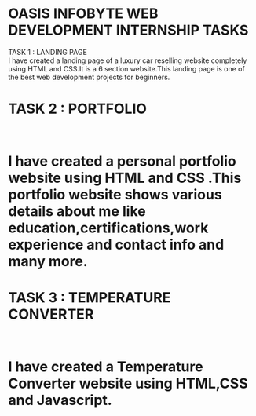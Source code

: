 <h1>OASIS INFOBYTE WEB DEVELOPMENT INTERNSHIP TASKS</h1>
TASK 1 : LANDING PAGE 
<br>
I have created a landing page of a luxury car reselling website completely using HTML and CSS.It is a 6 section website.This landing page is one of the best web development projects for beginners.
<br/>
<h1>TASK 2 : PORTFOLIO<h1/>
<br>
I have created a personal portfolio website using HTML and CSS .This portfolio website shows various details about me like education,certifications,work experience and contact info and many more.
<br/>
<h1>TASK 3 : TEMPERATURE CONVERTER<h1/>
<br>
I have created a Temperature Converter website using HTML,CSS and Javascript.
